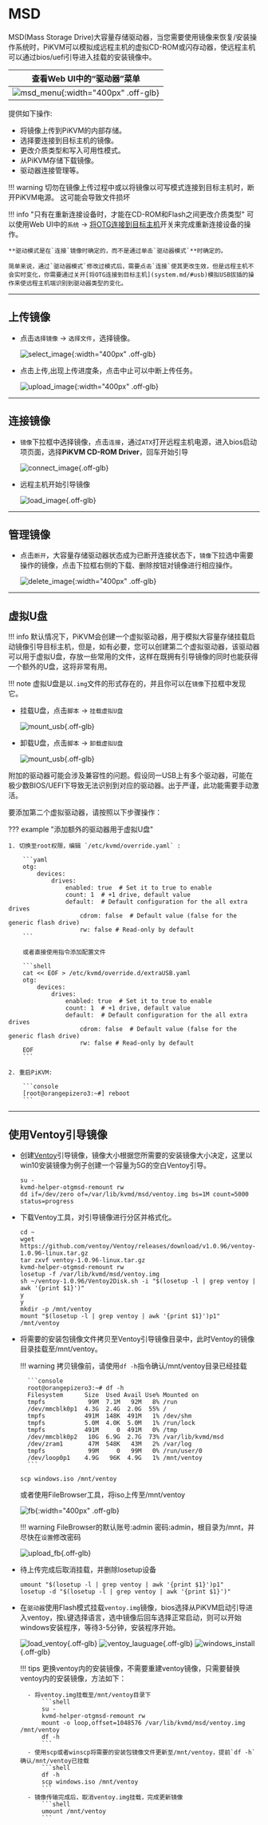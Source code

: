 # MSD

MSD(Mass Storage Drive)大容量存储驱动器，当您需要使用镜像来恢复/安装操作系统时，PiKVM可以模拟成远程主机的虚拟CD-ROM或闪存动器，使远程主机可以通过bios/uefi引导进入挂载的安装镜像中。

| 查看Web UI中的“驱动器”菜单 |
|----------------------------------------|
| ![msd_menu](msd/msd_menu.jpg){:width="400px" .off-glb} |

提供如下操作:

- 将镜像上传到PiKVM的内部存储。
- 选择要连接到目标主机的镜像。
- 更改介质类型和写入可用性模式。
- 从PiKVM存储下载镜像。
- 驱动器连接管理等。

!!! warning
    切勿在镜像上传过程中或以将镜像以可写模式连接到目标主机时，断开PiKVM电源。
    这可能会导致文件损坏

<!-- !!! info "CD-ROM 最大镜像大小为2.2GB"
    这是由于[Linux内核限制](https://github.com/pikvm/pikvm/issues/322)，
    导致PiKVM无法模拟DVD驱动器。
    若要使用更大的启动镜像，请使用Flash驱动器模拟。
    如果无法做到这一点(例如有的镜像不支持Flash驱动引导，比如Windows安装iso)，
    你可以试试[这个方法](#ventoy)。 -->

!!! info "只有在重新连接设备时，才能在CD-ROM和Flash之间更改介质类型"
    可以使用Web UI中的`系统` -> [将OTG连接到目标主机](system.md/#usb)开关来完成重新连接设备的操作。

    **驱动模式是在`连接`镜像时确定的，而不是通过单击`驱动器模式`**时确定的。

    简单来说，通过`驱动器模式`修改过模式后，需要点击`连接`使其更改生效，但是远程主机不会实时变化，你需要通过关开[将OTG连接到目标主机](system.md/#usb)模拟USB拔插的操作来使远程主机端识别到驱动器类型的变化。

-----

## 上传镜像

- 点击`选择镜像` -> `选择文件`，选择镜像。

    ![select_image](msd/select_image.jpg){:width="400px" .off-glb}

- 点击上传,出现上传进度条，点击中止可以中断上传任务。

    ![upload_image](msd/upload_image.jpg){:width="400px" .off-glb}

-----

## 连接镜像

- `镜像`下拉框中选择镜像，点击`连接`，通过`ATX`打开远程主机电源，进入bios启动项页面，选择**PiKVM CD-ROM Driver**，回车开始引导

    ![connect_image](msd/connect_image.jpg){.off-glb}

- 远程主机开始引导镜像

    ![load_image](msd/load_image.jpg){.off-glb}

-----

## 管理镜像

- 点击`断开`，大容量存储驱动器状态成为已断开连接状态下，`镜像`下拉选中需要操作的镜像，点击下拉框右侧的下载、删除按钮对镜像进行相应操作。

    ![delete_image](msd/delete_image.jpg){:width="400px" .off-glb}

-----

## 虚拟U盘

!!! info
    默认情况下，PiKVM会创建一个虚拟驱动器，用于模拟大容量存储挂载启动镜像引导目标主机，但是，如有必要，您可以创建第二个虚拟驱动器，该驱动器可以用于虚拟U盘，存放一些常用的文件，这样在既拥有引导镜像的同时也能获得一个额外的U盘，这将非常有用。

!!! note
    虚拟U盘是以`.img`文件的形式存在的，并且你可以在`镜像`下拉框中发现它。

- 挂载U盘，点击`脚本` -> `挂载虚拟U盘`

    ![mount_usb](msd/mount_usb.jpg){.off-glb}

- 卸载U盘，点击`脚本` -> `卸载虚拟U盘`

    ![mount_usb](msd/mount_usb.jpg){.off-glb}

附加的驱动器可能会涉及兼容性的问题。假设同一USB上有多个驱动器，可能在极少数BIOS/UEFI下导致无法识别到对应的驱动器。出于严谨，此功能需要手动激活。

要添加第二个虚拟驱动器，请按照以下步骤操作：

??? example "添加额外的驱动器用于虚拟U盘"

    1. 切换至root权限，编辑 `/etc/kvmd/override.yaml` :

        ```yaml
        otg:
            devices:
                drives:
                    enabled: true  # Set it to true to enable
                    count: 1  # +1 drive, default value
                    default:  # Default configuration for the all extra drives
                        cdrom: false  # Default value (false for the generic flash drive)
                        rw: false # Read-only by default
        ```

        或者直接使用指令添加配置文件

        ```shell
        cat << EOF > /etc/kvmd/override.d/extraUSB.yaml
        otg:
            devices:
                drives:
                    enabled: true  # Set it to true to enable
                    count: 1  # +1 drive, default value
                    default:  # Default configuration for the all extra drives
                        cdrom: false  # Default value (false for the generic flash drive)
                        rw: false # Read-only by default
        EOF
        ```

    2. 重启PiKVM:

        ```console
        [root@orangepizero3:~#] reboot
        ```

-----

## 使用Ventoy引导镜像

- 创建[Ventoy](https://www.ventoy.net/cn/index.html)引导镜像，镜像大小根据您所需要的安装镜像大小决定，这里以win10安装镜像为例子创建一个容量为5G的空白Ventoy引导。

    ```shell
    su -
    kvmd-helper-otgmsd-remount rw
    dd if=/dev/zero of=/var/lib/kvmd/msd/ventoy.img bs=1M count=5000 status=progress
    ```

- 下载Ventoy工具，对引导镜像进行分区并格式化。

    ```shell
    cd ~
    wget https://github.com/ventoy/Ventoy/releases/download/v1.0.96/ventoy-1.0.96-linux.tar.gz
    tar zxvf ventoy-1.0.96-linux.tar.gz
    kvmd-helper-otgmsd-remount rw
    losetup -f /var/lib/kvmd/msd/ventoy.img
    sh ~/ventoy-1.0.96/Ventoy2Disk.sh -i "$(losetup -l | grep ventoy | awk '{print $1}')"
    y
    y
    mkdir -p /mnt/ventoy
    mount "$(losetup -l | grep ventoy | awk '{print $1}')p1" /mnt/ventoy
    ```

- 将需要的安装包镜像文件拷贝至Ventoy引导镜像目录中，此时Ventoy的镜像目录挂载至/mnt/ventoy。

    !!! warning
        拷贝镜像前，请使用`df -h`指令确认/mnt/ventoy目录已经挂载

        ```console
        root@orangepizero3:~# df -h
        Filesystem      Size  Used Avail Use% Mounted on
        tmpfs            99M  7.1M   92M   8% /run
        /dev/mmcblk0p1  4.3G  2.4G  2.0G  55% /
        tmpfs           491M  148K  491M   1% /dev/shm
        tmpfs           5.0M  4.0K  5.0M   1% /run/lock
        tmpfs           491M     0  491M   0% /tmp
        /dev/mmcblk0p2   10G  6.9G  2.7G  73% /var/lib/kvmd/msd
        /dev/zram1       47M  548K   43M   2% /var/log
        tmpfs            99M     0   99M   0% /run/user/0
        /dev/loop0p1    4.9G   96K  4.9G   1% /mnt/ventoy
        ```

    ```shell
    scp windows.iso /mnt/ventoy
    ```

    或者使用FileBrowser工具，将iso上传至/mnt/ventoy

    ![fb](msd/fb.jpg){:width="400px" .off-glb}

    !!! warning
        FileBrowser的默认账号:admin 密码:admin，根目录为/mnt，并尽快在`设置`修改密码

    ![upload_fb](msd/upload_fb.jpg){.off-glb}

- 待上传完成后取消挂载，并删除losetup设备

    ```shell
    umount "$(losetup -l | grep ventoy | awk '{print $1}')p1"
    losetup -d "$(losetup -l | grep ventoy | awk '{print $1}')"
    ```

- 在`驱动器`使用Flash模式挂载`ventoy.img`镜像，bios选择从PiKVM启动引导进入ventoy，按`L`键选择语言，选中镜像后回车选择正常启动，则可以开始windows安装程序，等待3-5分钟，安装程序开始。

    ![load_ventoy](msd/load_ventoy.jpg){.off-glb}
    ![ventoy_lauguage](msd/ventoy_lauguage.jpg){.off-glb}
    ![windows_install](msd/windows_install.jpg){.off-glb}

    !!! tips
        更换ventoy内的安装镜像，不需要重建ventoy镜像，只需要替换ventoy内的安装镜像，方法如下：

        - 将ventoy.img挂载至/mnt/ventoy目录下
            ```shell
            su -
            kvmd-helper-otgmsd-remount rw
            mount -o loop,offset=1048576 /var/lib/kvmd/msd/ventoy.img /mnt/ventoy
            df -h
            ```
        - 使用scp或者winscp将需要的安装包镜像文件更新至/mnt/ventoy，提前`df -h`确认/mnt/ventoy已挂载
            ```shell
            df -h
            scp windows.iso /mnt/ventoy
            ```
        - 镜像传输完成后，取消ventoy.img挂载，完成更新镜像
            ```shell
            umount /mnt/ventoy
            ```
